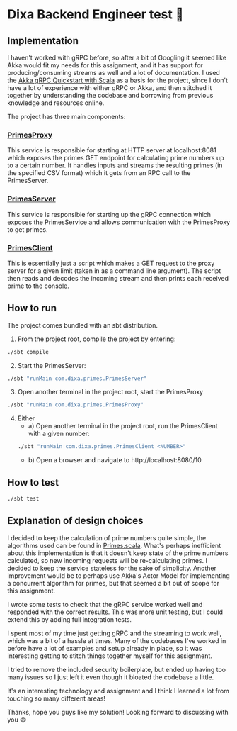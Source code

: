 # Dixa Backend Engineer test 💜

## Implementation 

I haven't worked with gRPC before, so after a bit of Googling it seemed like Akka would fit my needs for this assignment, and it has support for producing/consuming streams as well and a lot of documentation. I used the [Akka gRPC Quickstart with Scala](https://developer.lightbend.com/guides/akka-grpc-quickstart-scala/index.html) as a basis for the project, since I don't have a lot of experience with either gRPC or Akka, and then stitched it together by understanding the codebase and borrowing from previous knowledge and resources online. 

The project has three main components: 

### [PrimesProxy](./src/main/scala/com/dixa/primes/PrimesProxy.scala)

This service is responsible for starting at HTTP server at localhost:8081 which exposes the primes GET endpoint for calculating prime numbers up to a certain number. It handles inputs and streams the resulting primes (in the specified CSV format) which it gets from an RPC call to the PrimesServer. 

### [PrimesServer](./src/main/scala/com/dixa/primes/PrimesServer.scala)

This service is responsible for starting up the gRPC connection which exposes the PrimesService and allows communication with the PrimesProxy to get primes. 

### [PrimesClient](./src/main/scala/com/dixa/primes/PrimesClient.scala)

This is essentially just a script which makes a GET request to the proxy server for a given limit (taken in as a command line argument). The script then reads and decodes the incoming stream and then prints each received prime to the console.

## How to run

The project comes bundled with an sbt distribution.

1. From the project root, compile the project by entering:

```bash
./sbt compile
```

2. Start the PrimesServer: 

```bash
./sbt "runMain com.dixa.primes.PrimesServer"
```

3. Open another terminal in the project root, start the PrimesProxy

```bash
./sbt "runMain com.dixa.primes.PrimesProxy"
```

4. Either
    - a) Open another terminal in the project root, run the PrimesClient with a given number:
    ```bash
    ./sbt "runMain com.dixa.primes.PrimesClient <NUMBER>" 
    ```
    - b) Open a browser and navigate to http://localhost:8080/10


## How to test 

```bash
./sbt test
```

## Explanation of design choices

I decided to keep the calculation of prime numbers quite simple, the algorithms used can be found in [Primes.scala](./src/main/scala/com/dixa/primes/Primes.scala). What's perhaps inefficient about this implementation is that it doesn't keep state of the prime numbers calculated, so new incoming requests will be re-calculating primes. I decided to keep the service stateless for the sake of simplicity. Another improvement would be to perhaps use Akka's Actor Model for implementing a concurrent algorithm for primes, but that seemed a bit out of scope for this assignment.

I wrote some tests to check that the gRPC service worked well and responded with the correct results. This was more unit testing, but I could extend this by adding full integration tests. 

I spent most of my time just getting gRPC and the streaming to work well, which was a bit of a hassle at times. Many of the codebases I've worked in before have a lot of examples and setup already in place, so it was interesting getting to stitch things together myself for this assignment. 

I tried to remove the included security boilerplate, but ended up having too many issues so I just left it even though it bloated the codebase a little.

It's an interesting technology and assignment and I think I learned a lot from touching so many different areas! 

Thanks, hope you guys like my solution! Looking forward to discussing with you 😄